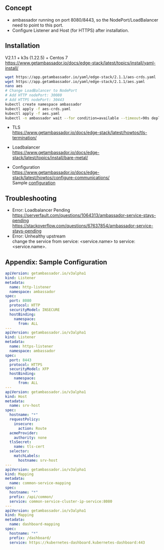 ## Concept
- ambassador running on port 8080/8443, so the NodePort/LoadBalancer need to point to this port.  
- Configure Listener and Host (for HTTPS) after installation.

## Installation
V2.1.1 + k3s (1.22.5) + Centos 7  
https://www.getambassador.io/docs/edge-stack/latest/topics/install/yaml-install/  

```sh
wget https://app.getambassador.io/yaml/edge-stack/2.1.1/aes-crds.yaml
wget https://app.getambassador.io/yaml/edge-stack/2.1.1/aes.yaml
nano aes
# Change LoadBalancer to NodePort
# Add HTTP nodePort: 30080
# Add HTTPS nodePort: 30443
kubectl create namespace ambassador
kubectl apply -f aes-crds.yaml
kubectl apply -f aes.yaml
kubectl -n ambassador wait --for condition=available --timeout=90s deploy edge-stack
```

- TLS  
  https://www.getambassador.io/docs/edge-stack/latest/howtos/tls-termination/  

- Loadbalancer  
  https://www.getambassador.io/docs/edge-stack/latest/topics/install/bare-metal/  

- Configuration  
https://www.getambassador.io/docs/edge-stack/latest/howtos/configure-communications/  
Sample [configuration](https://github.com/xmhai/PersonalFinanceAssistant/blob/master/k8s/k8s-prod/ingress-service-ambassador.yaml)

## Troubleshooting
- Error: Loadbalancer Pending
  https://serverfault.com/questions/1064313/ambassador-service-stays-pending  
  https://stackoverflow.com/questions/67637854/ambassador-service-stays-pending  
- Error: Unhealthy upstream  
  change the service from service: <service.name> to service: <service.name>.<namespace>

## Appendix: Sample Configuration
```yaml
apiVersion: getambassador.io/v3alpha1
kind: Listener
metadata:
  name: http-listener
  namespace: ambassador
spec:
  port: 8080
  protocol: HTTP
  securityModel: INSECURE
  hostBinding:
    namespace:
      from: ALL
---
apiVersion: getambassador.io/v3alpha1
kind: Listener
metadata:
  name: https-listener
  namespace: ambassador
spec:
  port: 8443
  protocol: HTTPS
  securityModel: XFP
  hostBinding:
    namespace:
      from: ALL
---
apiVersion: getambassador.io/v3alpha1
kind: Host
metadata:
  name: srv-host
spec:
  hostname: "*"
  requestPolicy:
    insecure:
      action: Route
  acmeProvider:
    authority: none
  tlsSecret:
    name: tls-cert
  selector:
    matchLabels:
      hostname: srv-host
---
apiVersion: getambassador.io/v3alpha1
kind: Mapping
metadata:
  name: common-service-mapping
spec:
  hostname: "*"
  prefix: /api/common/
  service: common-service-cluster-ip-service:8080
---
apiVersion: getambassador.io/v3alpha1
kind: Mapping
metadata:
  name: dashboard-mapping
spec:
  hostname: "*"
  prefix: /dashboard/
  service: https://kubernetes-dashboard.kubernetes-dashboard:443
```